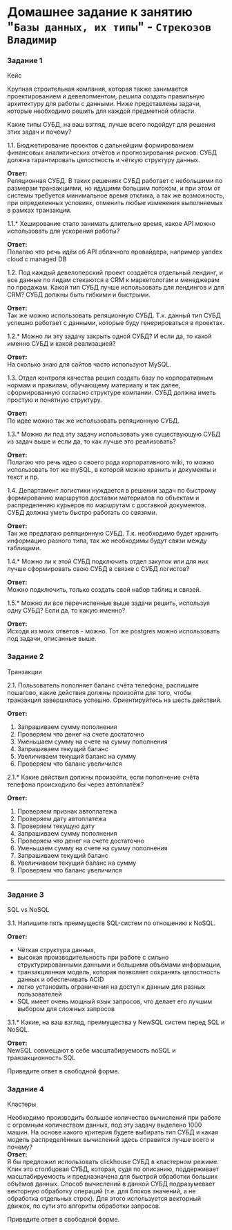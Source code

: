 # Домашнее задание к занятию "`Базы данных, их типы`" - `Стрекозов Владимир`
### Задание 1
Кейс

Крупная строительная компания, которая также занимается проектированием и девелопментом, решила создать правильную архитектуру для работы с данными. Ниже представлены задачи, которые необходимо решить для каждой предметной области.

Какие типы СУБД, на ваш взгляд, лучше всего подойдут для решения этих задач и почему?

1.1. Бюджетирование проектов с дальнейшим формированием финансовых аналитических отчётов и прогнозирования рисков. СУБД должна гарантировать целостность и чёткую структуру данных.

**Ответ:**   
Реляционная СУБД. В таких решениях СУБД работает с небольшими по размерам транзакциями, но идущими большим потоком, и при этом от системы требуется минимальное время отклика, а так же возможность, при определенных условиях, отменить любые изменения выполняемых в рамках транзакции.

1.1.* Хеширование стало занимать длительно время, какое API можно использовать для ускорения работы?

**Ответ:**   
Полагаю что речь идёи об API облачного провайдера, например yandex cloud с managed DB

1.2. Под каждый девелоперский проект создаётся отдельный лендинг, и все данные по лидам стекаются в CRM к маркетологам и менеджерам по продажам. Какой тип СУБД лучше использовать для лендингов и для CRM? СУБД должны быть гибкими и быстрыми.

**Ответ:**   
Так же можно использовать реляционную СУБД. Т.к. данный тип СУБД успешно работает с данными, которые буду генерироваться в проектах.

1.2.* Можно ли эту задачу закрыть одной СУБД? И если да, то какой именно СУБД и какой реализацией?

**Ответ:**   
На сколько знаю для сайтов часто используют MySQL.

1.3. Отдел контроля качества решил создать базу по корпоративным нормам и правилам, обучающему материалу и так далее, сформированную согласно структуре компании. СУБД должна иметь простую и понятную структуру.

**Ответ:**   
По идее можно так же использовать реляционную СУБД.

1.3.* Можно ли под эту задачу использовать уже существующую СУБД из задач выше и если да, то как лучше это реализовать?

**Ответ:**   
Полагаю что речь идео о своего рода корпоративного wiki, то можно использовать тот же mySQL, в которой можно хранить и документы и текст и пр.

1.4. Департамент логистики нуждается в решении задач по быстрому формированию маршрутов доставки материалов по объектам и распределению курьеров по маршрутам с доставкой документов. СУБД должна уметь быстро работать со связями.

**Ответ:**   
Так же предлагаю реляционную СУБД. Т.к. необходимо будет хранить информацию разного типа, так же необходимы будут связи между таблицами.

1.4.* Можно ли к этой СУБД подключить отдел закупок или для них лучше сформировать свою СУБД в связке с СУБД логистов?

**Ответ:**   
Можно подключить, только создать свой набор таблиц и связей.

1.5.* Можно ли все перечисленные выше задачи решить, используя одну СУБД? Если да, то какую именно?

**Ответ:**   
Исходя из моих ответов - можно. Тот же postgres можно использовать под задачи, описанные выше.

### Задание 2
Транзакции

2.1. Пользователь пополняет баланс счёта телефона, распишите пошагово, какие действия должны произойти для того, чтобы транзакция завершилась успешно. Ориентируйтесь на шесть действий.

**Ответ:**   
 1. Запрашиваем сумму пополнения  
 2. Проверяем что денег на счете достаточно  
 3. Уменьшаем сумму на счете на сумму пополнения  
 4. Запрашиваем текущий баланс  
 5. Увеличиваем текущий баланс на сумму  
 6. Проверяем что баланс увеличился  
 
2.1.* Какие действия должны произойти, если пополнение счёта телефона происходило бы через автоплатёж?

**Ответ:**   
 1. Проверяем признак автоплатежа
 2. Проверяем дату автоплатежа
 3. Проверяем текущую дату
 4. Запрашиваем сумму пополнения
 5. Проверяем что денег на счете достаточно
 6. Уменьшаем сумму на счете на сумму пополнения
 7. Запрашиваем текущий баланс
 8. Увеличиваем текущий баланс на сумму
 9. Проверяем что баланс увеличился

---

### Задание 3
SQL vs NoSQL

3.1. Напишите пять преимуществ SQL-систем по отношению к NoSQL.

**Ответ:**    
* Чёткая структура данных,   
* высокая производительность при работе с сильно структурированными данными и большими объёмами информации,   
* транзакционная модель, которая позволяет сохранять целостность данных и обеспечивать ACID   
* легко установить ограничения на доступ к данным для разных пользователей
* SQL имеет очень мощный язык запросов, что делает его лучшим выбором для сложных запросов  

3.1.* Какие, на ваш взгляд, преимущества у NewSQL систем перед SQL и NoSQL.

**Ответ:**   
NewSQL совмещают в себе масштабируемость noSQL и транзакционность SQL   

Приведите ответ в свободной форме.

### Задание 4
Кластеры

Необходимо производить большое количество вычислений при работе с огромным количеством данных, под эту задачу выделено 1000 машин.
На основе какого критерия будете выбирать тип СУБД и какая модель распределённых вычислений здесь справится лучше всего и почему?   
**Ответ:**   
Я бы предложил использовать clickhouse СУБД в кластерном режиме. Клик это столбцовая СУБД, которая, судя по описанию, поддерживает масштабируемость и предназначена для быстрой обработки больших объёмов данных. Способ вычислений в данной СУБД подразумевает векторную обработку операций (т.е. для  блоков значений, а не обработка отдельных строк). Для этого используется векторный движок, по сути это алгоритм обработки запросов.

Приведите ответ в свободной форме.
